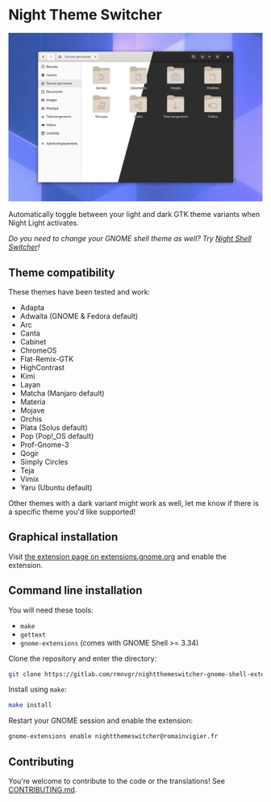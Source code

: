 # Night Theme Switcher

![](./screenshot.png)

Automatically toggle between your light and dark GTK theme variants when Night Light activates.

_Do you need to change your GNOME shell theme as well? Try [Night Shell Switcher](https://gitlab.com/rmnvgr/nightshellswitcher-gnome-shell-extension/)!_

## Theme compatibility

These themes have been tested and work:

- Adapta
- Adwaita (GNOME & Fedora default)
- Arc
- Canta
- Cabinet
- ChromeOS
- Flat-Remix-GTK
- HighContrast
- Kimi
- Layan
- Matcha (Manjaro default)
- Materia
- Mojave
- Orchis
- Plata (Solus default)
- Pop (Pop!_OS default)
- Prof-Gnome-3
- Qogir
- Simply Circles
- Teja
- Vimix
- Yaru (Ubuntu default)

Other themes with a dark variant might work as well, let me know if there is a specific theme you'd like supported!

## Graphical installation

Visit [the extension page on extensions.gnome.org](https://extensions.gnome.org/extension/2236/night-theme-switcher/) and enable the extension.

## Command line installation

You will need these tools:

- `make`
- `gettext`
- `gnome-extensions` (comes with GNOME Shell >= 3.34)

Clone the repository and enter the directory:

```bash
git clone https://gitlab.com/rmnvgr/nightthemeswitcher-gnome-shell-extension.git && cd nightthemeswitcher-gnome-shell-extension
```

Install using `make`:

```bash
make install
```

Restart your GNOME session and enable the extension:

```bash
gnome-extensions enable nightthemeswitcher@romainvigier.fr
```

## Contributing

You're welcome to contribute to the code or the translations! See [CONTRIBUTING.md](./CONTRIBUTING.md).
